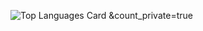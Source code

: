 ![Top Languages Card](https://github-readme-stats.vercel.app/api/top-langs=true/?username=Mona-17&count_private=true)
&count_private=true
